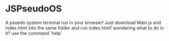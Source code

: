 # JSPseudoOS
A psuedo system terminal run in your browser!
Just download Main.js and index.html into the same folder and run index.html!
wondering what to do in it? use the command 'help'

